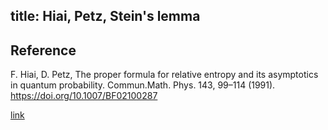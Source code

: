 title: Hiai, Petz, Stein's lemma 
---

## Reference

F. Hiai, D. Petz, The proper formula for relative entropy and its asymptotics in quantum probability. Commun.Math. Phys. 143, 99–114 (1991). https://doi.org/10.1007/BF02100287


[link](https://drive.google.com/file/d/1CEI_5YWXyNR9-opd3QkSwIx9ilOaAagT/view?usp=sharing)


